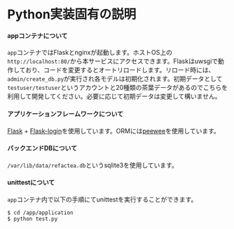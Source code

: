 Python実装固有の説明
=============


#### appコンテナについて

`app`コンテナではFlaskとnginxが起動します。ホストOS上の`http://localhost:80/`から本サービスにアクセスできます。Flaskはuwsgiで動作しており、コードを変更するとオートリロードします。リロード時には、`admin/create_db.py`が実行され各モデルは初期化されます。初期データとして`testuser/testuser`というアカウントと20種類の茶葉データがあるのでこちらを利用して開発してください。必要に応じて初期データは変更して構いません。

#### アプリケーションフレームワークについて

[Flask](http://flask.pocoo.org/) + [Flask-login](https://flask-login.readthedocs.io/en/latest/)を使用しています。ORMには[peewee](http://docs.peewee-orm.com/en/latest/index.html)を使用しています。


#### バックエンドDBについて

`/var/lib/data/refactea.db`というsqlite3を使用しています。

#### unittestについて

`app`コンテナ内で以下の手順にてunittestを実行することができます。

```
$ cd /app/application
$ python test.py
```
